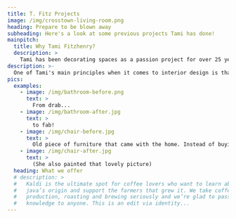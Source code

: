 ```yaml
---
title: T. Fitz Projects
image: /img/crosstown-living-room.png
heading: Prepare to be blown away
subheading: Here's a look at some previous projects Tami has done!
mainpitch:
  title: Why Tami Fitzhenry?
  description: >
    Tami has been decorating spaces as a passion project for over 25 years. Combine that expertise with her recent graduation from the NY Institute of Art & Design and you've got a winning recipe!
description: >-
  One of Tami's main principles when it comes to interior design is that you don't have to break the bank to improve how the space looks. She specializes in revitalizing old pieces and re-arraging current setups to maximize the pieces you already have. See a few examples of some revitalization below.
pics:
  examples:
    - image: /img/bathroom-before.png
      text: >
        From drab...
    - image: /img/bathroom-after.jpg
      text: >
        to fab!
    - image: /img/chair-before.jpg
      text: >
        Old piece of furniture that came with the home. Instead of buying a new piece, Tami worked a little of her magic to transform the room into the chic space you see to the right!
    - image: /img/chair-after.jpg
      text: >
        (She also painted that lovely picture)
  heading: What we offer
  # description: >
  #   Kaldi is the ultimate spot for coffee lovers who want to learn about their
  #   java’s origin and support the farmers that grew it. We take coffee
  #   production, roasting and brewing seriously and we’re glad to pass that
  #   knowledge to anyone. This is an edit via identity...
---
```


